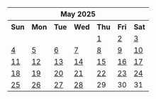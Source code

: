 <table align="center" border="0" cellpadding="0" cellspacing="0" class="month">
 <tr>
  <th class="month" colspan="7">
   May 2025
  </th>
 </tr>
 <tr>
  <th class="sun">
   Sun
  </th>
  <th class="mon">
   Mon
  </th>
  <th class="tue">
   Tue
  </th>
  <th class="wed">
   Wed
  </th>
  <th class="thu">
   Thu
  </th>
  <th class="fri">
   Fri
  </th>
  <th class="sat">
   Sat
  </th>
 </tr>
 <tr>
  <td class="noday">
  </td>
  <td class="noday">
  </td>
  <td class="noday">
  </td>
  <td class="noday">
  </td>
  <td class="thu">
   <a href="20250501.py">
    1
   </a>
  </td>
  <td class="fri">
   <a href="20250502.py">
    2
   </a>
  </td>
  <td class="sat">
   <a href="20250503.py">
    3
   </a>
  </td>
 </tr>
 <tr>
  <td class="sun">
   <a href="20250504.py">
    4
   </a>
  </td>
  <td class="mon">
   <a href="20250505.py">
    5
   </a>
  </td>
  <td class="tue">
   <a href="20250506.py">
    6
   </a>
  </td>
  <td class="wed">
   <a href="20250507.py">
    7
   </a>
  </td>
  <td class="thu">
   <a href="20250508.py">
    8
   </a>
  </td>
  <td class="fri">
   <a href="20250509.py">
    9
   </a>
  </td>
  <td class="sat">
   <a href="20250510.py">
    10
   </a>
  </td>
 </tr>
 <tr>
  <td class="sun">
   <a href="20250511.py">
    11
   </a>
  </td>
  <td class="mon">
   <a href="20250512.py">
    12
   </a>
  </td>
  <td class="tue">
   <a href="20250513.py">
    13
   </a>
  </td>
  <td class="wed">
   <a href="20250514.py">
    14
   </a>
  </td>
  <td class="thu">
   <a href="20250515.py">
    15
   </a>
  </td>
  <td class="fri">
   <a href="20250516.py">
    16
   </a>
  </td>
  <td class="sat">
   <a href="20250517.py">
    17
   </a>
  </td>
 </tr>
 <tr>
  <td class="sun">
   <a href="20250518.py">
    18
   </a>
  </td>
  <td class="mon">
   <a href="20250519.py">
    19
   </a>
  </td>
  <td class="tue">
   <a href="20250520.py">
    20
   </a>
  </td>
  <td class="wed">
   <a href="20250521.py">
    21
   </a>
  </td>
  <td class="thu">
   <a href="20250522.py">
    22
   </a>
  </td>
  <td class="fri">
   <a href="20250523.py">
    23
   </a>
  </td>
  <td class="sat">
   <a href="20250524.py">
    24
   </a>
  </td>
 </tr>
 <tr>
  <td class="sun">
   <a href="20250525.py">
    25
   </a>
  </td>
  <td class="mon">
   <a href="20250526.py">
    26
   </a>
  </td>
  <td class="tue">
   <a href="20250527.py">
    27
   </a>
  </td>
  <td class="wed">
   <a href="20250528.py">
    28
   </a>
  </td>
  <td class="thu">
   29
  </td>
  <td class="fri">
   30
  </td>
  <td class="sat">
   31
  </td>
 </tr>
</table>
